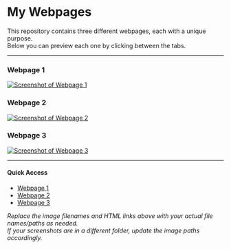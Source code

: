 # My Webpages

This repository contains three different webpages, each with a unique purpose.  
Below you can preview each one by clicking between the tabs.

---

<!--
GitHub's markdown renderer does not support custom HTML, JavaScript, or CSS for advanced components like tabs.
Instead, we use simple headings and links below for the screenshots.
For interactive previews, open the images or visit the corresponding HTML files in your browser.
-->

### Webpage 1
[![Screenshot of Webpage 1](screenshot1.png)](HTML/webpage1.html)

### Webpage 2
[![Screenshot of Webpage 2](screenshot2.png)](HTML/webpage2.html)

### Webpage 3
[![Screenshot of Webpage 3](screenshot3.png)](HTML/webpage3.html)

---

#### Quick Access

- [Webpage 1](HTML/webpage1.html)
- [Webpage 2](HTML/webpage2.html)
- [Webpage 3](HTML/webpage3.html)

*Replace the image filenames and HTML links above with your actual file names/paths as needed.*  
*If your screenshots are in a different folder, update the image paths accordingly.*
